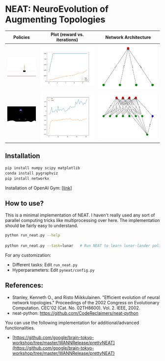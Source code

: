 [inverted_pendulum_gif]: media/inverted_pendulum.gif "Inverted Pendulum GIF"
[inverted_pendulum_plot]: media/inverted_pendulum_NEAT.png "Inverted Pendulum PLOT"
[inverted_pendulum_neural_network]: media/inverted_pendulum_network_NEAT.png "Inverted Pendulum Neural Network"
[lunar_lander_gif]: media/lunar_lander.gif "Lunar lander GIF"
[lunar_lander_plot]: media/lunar_lander_NEAT.png "Lunar lander PLOT"
[lunar_lander_neural_network]: media/lunar_lander_network_NEAT.png "Lunar lander Neural Network"

# NEAT: NeuroEvolution of Augmenting Topologies

 Policies | Plot (reward vs. iterations) | Network Architecture
:---: | :---: | :---:
![inverted_pendulum_gif][inverted_pendulum_gif] | ![inverted_pendulum_plot][inverted_pendulum_plot] | ![inverted_pendulum_neural_network][inverted_pendulum_neural_network]
 ![lunar_lander_gif][lunar_lander_gif] | ![lunar_lander_plot][lunar_lander_plot] | ![lunar_lander_neural_network][lunar_lander_neural_network]

## Installation

```bash
pip install numpy scipy matplotlib
conda install pygraphviz
pip install networkx
```

Installation of OpenAI Gym: [[link](https://github.com/openai/gym)]

## How to use?

This is a minimal implementation of NEAT. I haven't really used any sort of parallel computing tricks like multiprocessing over here. The implementation should be fairly easy to understand.

```bash
python run_neat.py --help

python run_neat.py --task=lunar   # Run NEAT to learn lunar-lander policy
```

For any customization:
* Different tasks: Edit ``run_neat.py``  
* Hyperparameters: Edit ``pyneat/config.py``

## References:
* Stanley, Kenneth O., and Risto Miikkulainen. "Efficient evolution of neural network topologies." Proceedings of the 2002 Congress on Evolutionary Computation. CEC'02 (Cat. No. 02TH8600). Vol. 2. IEEE, 2002.
* neat-python: https://github.com/CodeReclaimers/neat-python

You can use the following implementation for additional/advanced functionalities.
* [https://github.com/google/brain-tokyo-workshop/tree/master/WANNRelease/prettyNEAT](https://github.com/google/brain-tokyo-workshop/tree/master/WANNRelease/prettyNEAT) 
